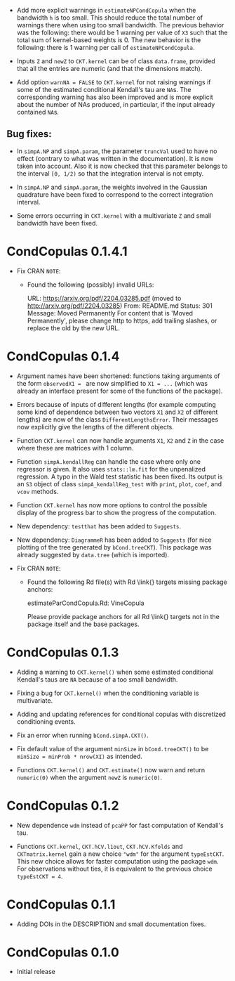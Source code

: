 
* Add more explicit warnings in `estimateNPCondCopula` when the bandwidth `h`
is too small. This should reduce the total number of warnings there when using
too small bandwidth. The previous behavior was the following: there would be 1
warning per value of `X3` such that the total sum of kernel-based weights is 0.
The new behavior is the following: there is 1 warning per call of
`estimateNPCondCopula`.

* Inputs `Z` and `newZ` to `CKT.kernel` can be of class `data.frame`, provided
that all the entries are numeric (and that the dimensions match).

* Add option `warnNA = FALSE` to `CKT.kernel` for not raising warnings if some
of the estimated conditional Kendall's tau are `NA`s. The corresponding warning
has also been improved and is more explicit about the number of NAs produced, in
particular, if the input already contained `NA`s.


## Bug fixes:

* In `simpA.NP` and `simpA.param`, the parameter `truncVal` used to have no
effect (contrary to what was written in the documentation). It is now taken into
account. Also it is now checked that this parameter belongs to the interval
`[0, 1/2)` so that the integration interval is not empty.

* In `simpA.NP` and `simpA.param`, the weights involved in the Gaussian quadrature
have been fixed to correspond to the correct integration interval.

* Some errors occurring in `CKT.kernel` with a multivariate `Z` and small
bandwidth have been fixed.


# CondCopulas 0.1.4.1

* Fix CRAN `NOTE`: 
  * Found the following (possibly) invalid URLs:
  
      URL: https://arxiv.org/pdf/2204.03285.pdf (moved to http://arxiv.org/pdf/2204.03285)
        From: README.md
        Status: 301
        Message: Moved Permanently
    For content that is 'Moved Permanently', please change http to https,
    add trailing slashes, or replace the old by the new URL.


# CondCopulas 0.1.4

* Argument names have been shortened: functions taking arguments of the form
`observedX1 = ` are now simplified to `X1 = ...`
(which was already an interface present for some of the functions of the package).

* Errors because of inputs of different lengths (for example computing some kind
of dependence between two vectors `X1` and `X2` of different lengths) are now
of the class `DifferentLengthsError`. Their messages now explicitly give the
lengths of the different objects.

* Function `CKT.kernel` can now handle arguments `X1`, `X2` and `Z` in the case
where these are matrices with 1 column.

* Function `simpA.kendallReg` can handle the case where only one regressor is given.
It also uses `stats::lm.fit` for the unpenalized regression.
A typo in the Wald test statistic has been fixed.
Its output is an `S3` object of class `simpA_kendallReg_test`
with `print`, `plot`, `coef`, and `vcov` methods.

* Function `CKT.kernel` has now more options to control the possible display of
the progress bar to show the progress of the computation.

* New dependency: `testthat` has been added to `Suggests`.

* New dependency: `DiagrammeR` has been added to `Suggests`
(for nice plotting of the tree generated by `bCond.treeCKT`).
This package was already suggested by `data.tree` (which is imported).

* Fix CRAN `NOTE`: 
  * Found the following Rd file(s) with Rd \link{} targets missing package anchors:
  
      estimateParCondCopula.Rd: VineCopula
	  
    Please provide package anchors for all Rd \link{} targets not in the
    package itself and the base packages.


# CondCopulas 0.1.3

* Adding a warning to `CKT.kernel()` when some estimated conditional Kendall's
taus are `NA` because of a too small bandwidth.

* Fixing a bug for `CKT.kernel()` when the conditioning variable is multivariate.

* Adding and updating references for conditional copulas with discretized conditioning events.

* Fix an error when running `bCond.simpA.CKT()`.

* Fix default value of the argument `minSize` in `bCond.treeCKT()` to be
`minSize = minProb * nrow(XI)` as intended.

* Functions `CKT.kernel()` and `CKT.estimate()` now warn and return `numeric(0)`
when the argument `newZ` is `numeric(0)`.


# CondCopulas 0.1.2

* New dependence `wdm` instead of `pcaPP` for fast computation of Kendall's tau.

* Functions `CKT.kernel`, `CKT.hCV.l1out`, `CKT.hCV.Kfolds` and `CKTmatrix.kernel`
gain a new choice `"wdm"` for the argument `typeEstCKT`. This new choice allows
for faster computation using the package `wdm`. For observations without ties,
it is equivalent to the previous choice `typeEstCKT = 4`.


# CondCopulas 0.1.1

* Adding DOIs in the DESCRIPTION and small documentation fixes.


# CondCopulas 0.1.0

* Initial release
